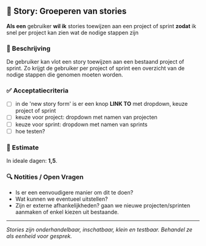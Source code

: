 ## 🧩 Story: Groeperen van stories

**Als een** gebruiker
**wil ik** stories toewijzen aan een project of sprint
**zodat** ik snel per project kan zien wat de nodige stappen zijn

### 📝 Beschrijving

De gebruiker kan vlot een story toewijzen aan een bestaand project of sprint. Zo krijgt de gebruiker per project of sprint een overzicht van de nodige stappen die genomen moeten worden. 

### ✅ Acceptatiecriteria

* [ ] in de 'new story form' is er een knop **LINK TO** met dropdown, keuze project of sprint
* [ ] keuze voor project: dropdown met namen van projecten
* [ ] keuze voor sprint: dropdown met namen van sprints
* [ ] hoe testen?

### 🧮 Estimate
In ideale dagen: **1,5**.

### 🔍 Notities / Open Vragen

* Is er een eenvoudigere manier om dit te doen?
* Wat kunnen we eventueel uitstellen?
* Zijn er externe afhankelijkheden? gaan we nieuwe projecten/sprinten aanmaken of enkel kiezen uit bestaande.

---

*Stories zijn onderhandelbaar, inschatbaar, klein en testbaar. Behandel ze als eenheid voor gesprek.*
